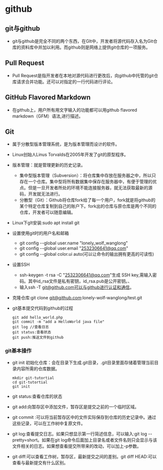 # github

## git与github

- git与github是完全不同的两个东西，在GIt中，开发者将源代码存入名为Git仓库的资料库中并加以利用。而github则是网络上提供git仓库的一项服务。

## Pull Request

- Pull Request是指开发者在本地对源代码进行更改后，向github中托管的git仓库请求合并功能。还可以对指定的一行代码进行评论。

## GitHub Flavored Markdown

- 在github上，用户所有用文字输入的功能都可以用github flavored markdown（GFM）语法,进行描述。

## Git

- 属于分散型版本管理系统，是为版本管理而设计的软件。

- Linux创始人Linus Torvalds在2005年开发了git的原型程序。

- 版本管理：就是管理更新的历史记录。
  - 集中型版本管理（Subversion）：将仓库集中存放在服务器之中，所以只存在一个仓库。集中型将所有数据集中保存在服务器中，有便于管理的优点。但是一旦开发者所处的环境不能连接服务器，就无法获取最新的源码，开发就无法进行。
  - 分散型（Git）：Github将仓库fork给了每一个用户，fork就是将github的某个特定仓库复制到自己的账户下。fork出的仓库与原仓库是两个不同的仓库，开发者可以随意编辑。
  
- Linux下gIt安装:sudo apt install git

- 设置使用git时的用户名和邮箱
  - git config --global user.name "lonely_wolf_wanglong"
  - git config --global user.email "2532306641@qq.com"
  - git config --global color.ui auto(可以让命令的输出拥有更高的可读性)
  
- 设置SSH
  - ssh-keygen -t rsa -C "2532306641@qq.com"生成 SSH key,需输入密码。其中id_rsa文件是私有密钥，id_rsa.pub是公开密钥。、
  - 输入ssh -T git@github.com可以与github进行认证和通信。
  
- 克隆仓库:git clone git@github.com:lonely-wolf-wanglong/test.git

- git基本提交代码到github的过程

  ```
  git add hello_world.php
  git commit -m "add a HelloWorld java file"
  git log //查看日志
  git status:查看状态
  git push:推送文件到github
  ```



### git基本操作

- git init 初始化仓库：会在目录下生成.git目录，.git目录里面存储着管理当前目录内容所需的仓库数据。

  ```
  mkdir git-tutortial
  cd git-tutortial
  git init
  ```

- git status:查看仓库的状态

- git add:向暂存区中添加文件，暂存区是提交之前的一个临时区域。

- git commit :可以将当前暂存区中的文件实际保存到仓库的历史记录中。通过这些记录，可以在工作树中复原文件。

- git log:查看提交日志。如果只想显示第一行简述信息，可以输入:git log --pretty=short。如果在git log命令后面加上目录名或者文件名则只会显示与该文件相关的日志。如果想查看提交所带来的改动，可以加上-p参数。

- git diff:可以查看工作树，暂存区，最新提交之间的差别。git diff HEAD:可以查看与最新提交有什么区别。

